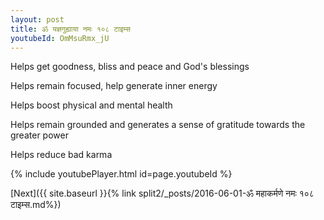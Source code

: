 ```yaml
---
layout: post
title: ॐ यज्ञगुह्याया नमः १०८ टाइम्स
youtubeId: OmMsuRmx_jU
---
```

 
 
Helps get goodness, bliss and peace and God's blessings
 
Helps remain focused, help generate inner energy 
 
Helps boost physical and mental health 
 
Helps remain grounded and generates a sense of gratitude towards the greater power 
 
Helps reduce bad karma
 
 
 
 


{% include youtubePlayer.html id=page.youtubeId %}
 
[Next]({{ site.baseurl }}{% link  split2/_posts/2016-06-01-ॐ महाकर्मणे नमः १०८ टाइम्स.md%})
 
